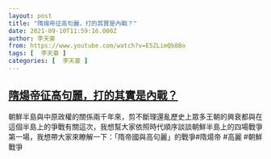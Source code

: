 ```yaml
---
layout: post
title: "隋煬帝征高句麗，打的其實是內戰？"
date: 2021-09-10T11:59:16.000Z
author: 李天豪
from: https://www.youtube.com/watch?v=E5ZLimQb8Bo
tags: [  李天豪 ]
categories: [  李天豪 ]
---
```

<!--1631275156000-->
[隋煬帝征高句麗，打的其實是內戰？](https://www.youtube.com/watch?v=E5ZLimQb8Bo)
------

<div>
朝鮮半島與中原政權的關係兩千年來，剪不斷理還亂歷史上眾多王朝的興衰都與在這個半島上的爭戰有關這次，我想幫大家依照時代順序談談朝鮮半島上的四場戰爭第一場，我想帶大家來瞭解一下：「隋帝國與高句麗」的戰爭#隋煬帝 #高麗 #朝鮮戰爭
</div>
